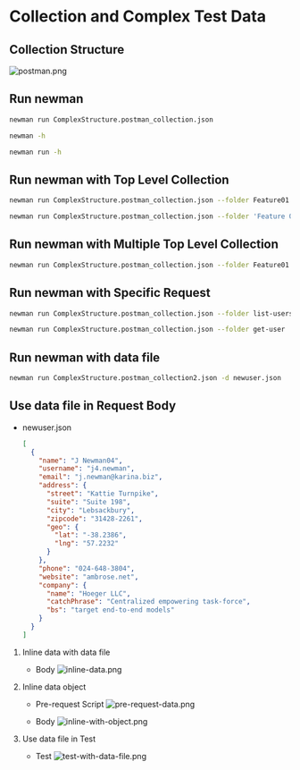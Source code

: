 # Collection and Complex Test Data

## Collection Structure

![postman.png](/.attachments/postman-c313a3ab-fbbd-46f3-b426-b82cfebe5d56.png)

## Run newman

```sh
newman run ComplexStructure.postman_collection.json
```

```sh
newman -h
```

```sh
newman run -h
```

## Run newman with Top Level Collection

```sh
newman run ComplexStructure.postman_collection.json --folder Feature01
```

```sh
newman run ComplexStructure.postman_collection.json --folder 'Feature 02'
```

## Run newman with Multiple Top Level Collection

```sh
newman run ComplexStructure.postman_collection.json --folder Feature01 --folder 'Feature 02'
```

## Run newman with Specific Request

```sh
newman run ComplexStructure.postman_collection.json --folder list-users
```

```sh
newman run ComplexStructure.postman_collection.json --folder get-user
```

## Run newman with data file

```sh
newman run ComplexStructure.postman_collection2.json -d newuser.json
```

## Use data file in Request Body

- newuser.json

  ```json
  [
    {
      "name": "J Newman04",
      "username": "j4.newman",
      "email": "j.newman@karina.biz",
      "address": {
        "street": "Kattie Turnpike",
        "suite": "Suite 198",
        "city": "Lebsackbury",
        "zipcode": "31428-2261",
        "geo": {
          "lat": "-38.2386",
          "lng": "57.2232"
        }
      },
      "phone": "024-648-3804",
      "website": "ambrose.net",
      "company": {
        "name": "Hoeger LLC",
        "catchPhrase": "Centralized empowering task-force",
        "bs": "target end-to-end models"
      }
    }
  ]
  ```

1. Inline data with data file

   - Body
     ![inline-data.png](/.attachments/inline-data-c5a53b41-41c9-4ed5-850e-b4642e5104af.png)

2. Inline data object

   - Pre-request Script
     ![pre-request-data.png](/.attachments/pre-request-data-1ab30b95-01bc-492f-b214-339f84c9c7e4.png)

   - Body
     ![inline-with-object.png](/.attachments/inline-with-object-ec372beb-2457-4d47-940e-f591ba871799.png)

3. Use data file in Test

   - Test
     ![test-with-data-file.png](/.attachments/test-with-data-file-5696bf81-c474-41c9-b234-182389d9024d.png)
